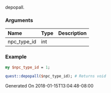 depopall.
### Arguments
**Name**|**Type**|**Description**
:---|:---|:---
npc_type_id|int|

### Example

```perl
my $npc_type_id = 1;

quest::depopall($npc_type_id); # Returns void
```


Generated On 2018-01-15T13:04:48-08:00